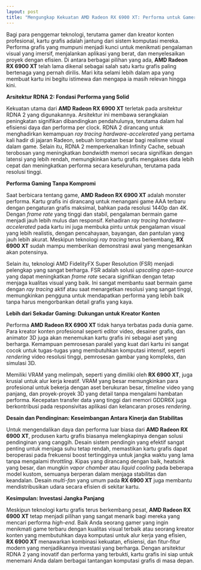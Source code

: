 ```yaml
---
layout: post
title: "Mengungkap Kekuatan AMD Radeon RX 6900 XT: Performa untuk Gamer dan Kreator"
---
```


Bagi para penggemar teknologi, terutama gamer dan kreator konten profesional, kartu grafis adalah jantung dari sistem komputasi mereka. Performa grafis yang mumpuni menjadi kunci untuk menikmati pengalaman visual yang imersif, menjalankan aplikasi yang berat, dan menyelesaikan proyek dengan efisien. Di antara berbagai pilihan yang ada, **AMD Radeon RX 6900 XT** telah lama dikenal sebagai salah satu kartu grafis paling bertenaga yang pernah dirilis. Mari kita selami lebih dalam apa yang membuat kartu ini begitu istimewa dan mengapa ia masih relevan hingga kini.

**Arsitektur RDNA 2: Fondasi Performa yang Solid**

Kekuatan utama dari **AMD Radeon RX 6900 XT** terletak pada arsitektur RDNA 2 yang digunakannya. Arsitektur ini membawa serangkaian peningkatan signifikan dibandingkan pendahulunya, terutama dalam hal efisiensi daya dan performa per clock. RDNA 2 dirancang untuk menghadirkan kemampuan _ray tracing_ _hardware-accelerated_ yang pertama kali hadir di jajaran Radeon, sebuah lompatan besar bagi realisme visual dalam game. Selain itu, RDNA 2 memperkenalkan Infinity Cache, sebuah terobosan yang meningkatkan _bandwidth_ memori secara signifikan dengan latensi yang lebih rendah, memungkinkan kartu grafis mengakses data lebih cepat dan meningkatkan performa secara keseluruhan, terutama pada resolusi tinggi.

**Performa Gaming Tanpa Kompromi**

Saat berbicara tentang game, **AMD Radeon RX 6900 XT** adalah monster performa. Kartu grafis ini dirancang untuk menangani game AAA terbaru dengan pengaturan grafis maksimal, bahkan pada resolusi 1440p dan 4K. Dengan _frame rate_ yang tinggi dan stabil, pengalaman bermain game menjadi jauh lebih mulus dan responsif. Kehadiran _ray tracing_ _hardware-accelerated_ pada kartu ini juga membuka pintu untuk pengalaman visual yang lebih realistis, dengan pencahayaan, bayangan, dan pantulan yang jauh lebih akurat. Meskipun teknologi _ray tracing_ terus berkembang, **RX 6900 XT** sudah mampu memberikan demonstrasi awal yang mengesankan akan potensinya.

Selain itu, teknologi AMD FidelityFX Super Resolution (FSR) menjadi pelengkap yang sangat berharga. FSR adalah solusi _upscaling_ _open-source_ yang dapat meningkatkan _frame rate_ secara signifikan dengan tetap menjaga kualitas visual yang baik. Ini sangat membantu saat bermain game dengan _ray tracing_ aktif atau saat menargetkan resolusi yang sangat tinggi, memungkinkan pengguna untuk mendapatkan performa yang lebih baik tanpa harus mengorbankan detail grafis yang kaya.

**Lebih dari Sekadar Gaming: Dukungan untuk Kreator Konten**

Performa **AMD Radeon RX 6900 XT** tidak hanya terbatas pada dunia game. Para kreator konten profesional seperti editor video, desainer grafis, dan animator 3D juga akan menemukan kartu grafis ini sebagai aset yang berharga. Kemampuan pemrosesan paralel yang kuat dari kartu ini sangat cocok untuk tugas-tugas yang membutuhkan komputasi intensif, seperti _rendering_ video resolusi tinggi, pemrosesan gambar yang kompleks, dan simulasi 3D.

Memiliki VRAM yang melimpah, seperti yang dimiliki oleh **RX 6900 XT**, juga krusial untuk alur kerja kreatif. VRAM yang besar memungkinkan para profesional untuk bekerja dengan aset berukuran besar, _timeline_ video yang panjang, dan proyek-proyek 3D yang detail tanpa mengalami hambatan performa. Kecepatan transfer data yang tinggi dari memori GDDR6X juga berkontribusi pada responsivitas aplikasi dan kelancaran proses _rendering_.

**Desain dan Pendinginan: Keseimbangan Antara Kinerja dan Stabilitas**

Untuk mengendalikan daya dan performa luar biasa dari **AMD Radeon RX 6900 XT**, produsen kartu grafis biasanya melengkapinya dengan solusi pendinginan yang canggih. Desain sistem pendingin yang efektif sangat penting untuk menjaga suhu tetap rendah, memastikan kartu grafis dapat beroperasi pada frekuensi boost tertingginya untuk jangka waktu yang lama tanpa mengalami _throttling_. Kipas yang dirancang dengan baik, heatsink yang besar, dan mungkin _vapor chamber_ atau _liquid cooling_ pada beberapa model kustom, semuanya berperan dalam menjaga stabilitas dan keandalan. Desain _multi-fan_ yang umum pada **RX 6900 XT** juga membantu mendistribusikan udara secara efisien di sekitar kartu.

**Kesimpulan: Investasi Jangka Panjang**

Meskipun teknologi kartu grafis terus berkembang pesat, **AMD Radeon RX 6900 XT** tetap menjadi pilihan yang sangat menarik bagi mereka yang mencari performa _high-end_. Baik Anda seorang gamer yang ingin menikmati game terbaru dengan kualitas visual terbaik atau seorang kreator konten yang membutuhkan daya komputasi untuk alur kerja yang efisien, **RX 6900 XT** menawarkan kombinasi kekuatan, efisiensi, dan fitur-fitur modern yang menjadikannya investasi yang berharga. Dengan arsitektur RDNA 2 yang inovatif dan performa yang terbukti, kartu grafis ini siap untuk menemani Anda dalam berbagai tantangan komputasi grafis di masa depan.
